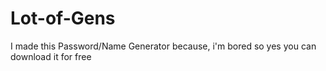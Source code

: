 # Lot-of-Gens
I made this Password/Name Generator because, i'm bored so yes you can download it for free
